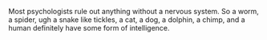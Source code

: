 Most psychologists rule out anything without a nervous system. So a worm, a
spider, ugh a snake like tickles, a cat, a dog, a dolphin, a chimp, and a human
definitely have some form of intelligence.
